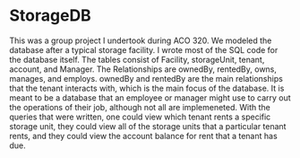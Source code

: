 # StorageDB

This was a group project I undertook during ACO 320. We modeled the database after a typical storage facility.
I wrote most of the SQL code for the database itself. The tables consist of Facility, storageUnit, tenant, account, and Manager.
The Relationships are ownedBy, rentedBy, owns, manages, and employs. ownedBy and rentedBy are the main relationships that the tenant interacts with, which is the main focus of the database. It is meant to be a database that an employee or manager might use to carry out the operations of their job, although not all are implemeneted. With the queries that were written, one could view which tenant rents a specific storage unit, they could view all of the storage units that a particular tenant rents, and they could view the account balance for rent that a tenant has due.
